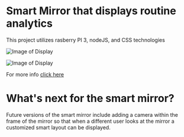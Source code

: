 # Smart Mirror that displays routine analytics
This project utilizes rasberry PI 3, nodeJS, and CSS technologies

![Image of Display](https://github.com/amertx/Smart-Mirror/blob/master/IMG_3813.jpg)

![Image of Display](https://github.com/amertx/Smart-Mirror/blob/master/IMG_0926.jpg)

For more info [click here](https://devpost.com/software/smart-mirror-185q7v)

# What's next for the smart mirror?
 Future versions of the smart mirror include adding a camera within the frame of the mirror so that when a different user looks at the mirror a customized smart layout can be displayed. 
